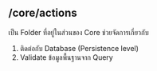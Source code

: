 ## /core/actions

เป็น Folder ที่อยู่ในส่วนของ Core ช่วยจัดการเกี่ยวกับ

1. ติดต่อกับ Database (Persistence level)
2. Validate ข้อมูลพื้นฐานจาก Query